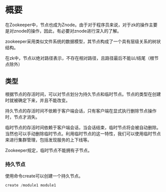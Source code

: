 # 概要
在Zookeeper中，节点也成为Znode。由于对于程序员来说，对于zk的操作主要是对znode的操作，因此，有必要对znode进行深入的了解。

zookeeper采用类似文件系统的数据模型，其节点构成了一个具有层级关系的树状结构。

在zk中，节点以绝对路径表示，不存在相对路径，且路径最后不能以/结尾（根节点除外）

## 类型
根据节点的存活时间，可以对节点划分为持久节点和临时节点。节点的类型在创建时就被确定下来，并且不能改变。

持久节点的存活时间不依赖于客户端会话，只有客户端在显式执行删除节点操作时，节点才消失。

临时节点的存活时间依赖于客户端会话，当会话结束，临时节点将会被自动删除。当然也可以手动删除临时节点。利用临时节点的这一特性，我们可以使用临时节点来进行集群管理，包括发现服务的上下线等。

Zookeeper规定，临时节点不能拥有子节点。

### 持久节点
使用命令create可以创建一个持久节点。
```java
create /module1 module1
```

